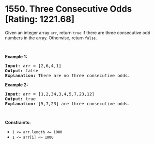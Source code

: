 # 1550. Three Consecutive Odds [Rating: 1221.68]

Given an integer array <code>arr</code>, return <code>true</code>&nbsp;if there are three consecutive odd numbers in the array. Otherwise, return&nbsp;<code>false</code>.
<p>&nbsp;</p>
<p><strong class="example">Example 1:</strong></p>

<pre>
<strong>Input:</strong> arr = [2,6,4,1]
<strong>Output:</strong> false
<b>Explanation:</b> There are no three consecutive odds.
</pre>

<p><strong class="example">Example 2:</strong></p>

<pre>
<strong>Input:</strong> arr = [1,2,34,3,4,5,7,23,12]
<strong>Output:</strong> true
<b>Explanation:</b> [5,7,23] are three consecutive odds.
</pre>

<p>&nbsp;</p>
<p><strong>Constraints:</strong></p>

<ul>
	<li><code>1 &lt;= arr.length &lt;= 1000</code></li>
	<li><code>1 &lt;= arr[i] &lt;= 1000</code></li>
</ul>
